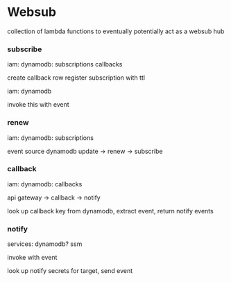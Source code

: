 # Websub

collection of lambda functions to eventually potentially act as a websub hub

### subscribe
iam: dynamodb:
    subscriptions
    callbacks

create callback row
register subscription with ttl


iam: dynamodb

invoke this with event

### renew

iam: dynamodb:
    subscriptions

event source
dynamodb update -> renew -> subscribe




### callback

iam: dynamodb:
    callbacks

api gateway -> callback -> notify


look up callback key from dynamodb, extract event, return notify events


### notify

services: dynamodb? ssm

invoke with event

look up notify secrets for target, send event